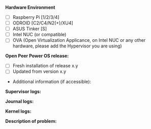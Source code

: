 <!-- READ THIS FIRST:
- If you need additional help with this template please refer to https://www.home-assistant.io/help/reporting_issues/
- Make sure you are running the latest version before reporting an issue: https://github.com/home-assistant/operating-system/releases
- Do not report issues for integrations here, please refer to https://github.com/home-assistant/core/issues
- Do not report issues for Add-Ons here, please refer to
  Official Add-ons: https://github.com/home-assistant/addons/issues
  Open Peer Power Community Add-ons: https://github.com/hassio-addons/repository
- This is for bugs only. Feature and enhancement requests should go in our community forum: https://community.home-assistant.io/c/feature-requests
- Provide as many details as possible. Paste logs, configuration sample and code using blocks with three backticks. Do not delete text from this template!
- Please add modifications to boot files, e.g. if you are using Raspberry Pi and did modifications in config.txt.
-->

**Hardware Environment**
<!--
Describe the Homme Assistant image you are using and the hardare environemnt
-->
- [ ] Raspberry Pi [1/2/3/4]
- [ ] ODROID [C2/C4/N2(+)/XU4]
- [ ] ASUS Tinker [S]
- [ ] Intel NUC (or compatible)
- [ ] OVA (Open Virtualization Applicance, on Intel NUC or any other hardware, please add the Hypervisor you are using)

**Open Peer Power OS release:**
- [ ] Fresh installation of release x.y
- [ ] Updated from version x.y
- Additional information (if accessible):
<!--
- Open Peer Power Frontend -> Configuration -> Info (use the copy button in the System Health block)
- Or use this command: `ha info`
-->

**Supervisor logs:**
<!--
- Open Peer Power Frontend -> Supervisor -> System (Log Provider Supervisor)
- Or use this command: ha su logs
-->

**Journal logs:**
<!--
- Enable SSH on OS level and login, then use `journalctl`
-->

**Kernel logs:**
<!--
- use this command: dmesg
- Enable SSH on OS level and login, then use `dmesg`.
-->

**Description of problem:**
<!--
- Is the problem reproducible?
- Has this been working before (is this a regression?)
- Has there been attempt to rule out harware issues? (different SD card etc.)
-->
